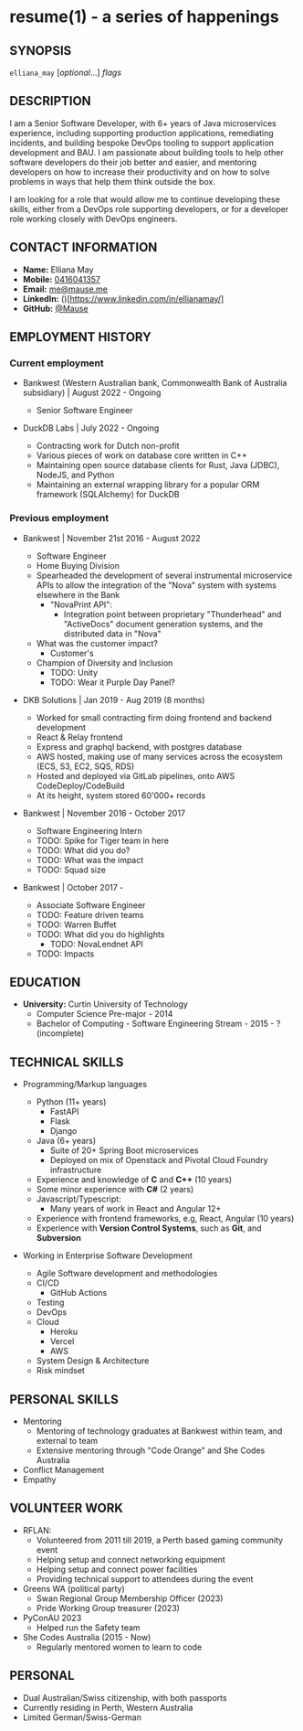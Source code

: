 resume(1) - a series of happenings
==================================

## SYNOPSIS

`elliana_may` [<var>optional</var>...] <var>flags</var>

## DESCRIPTION
I am a Senior Software Developer, with 6+ years of Java microservices experience, including supporting production
applications, remediating incidents, and building bespoke DevOps tooling to support application development and BAU.
I am passionate about building tools to help other software developers do their job better and easier, and mentoring
developers on how to increase their productivity and on how to solve problems in ways that help them think outside the
box.

I am looking for a role that would allow me to continue developing these skills, either from a DevOps role supporting
developers, or for a developer role working closely with DevOps engineers.

## CONTACT INFORMATION
 * __Name:__ Elliana May
 * __Mobile:__ [0416041357](tel:0061-416-041-357)
 * __Email:__ [me@mause.me](mailto:me+cv@mause.me)
 * __LinkedIn:__ ()[https://www.linkedin.com/in/ellianamay/]
 * __GitHub:__ [@Mause](https://github.com/Mause)

## EMPLOYMENT HISTORY

### Current employment
 * Bankwest (Western Australian bank, Commonwealth Bank of Australia subsidiary) &#124; August 2022 - Ongoing
      - Senior Software Engineer

 * DuckDB Labs &#124; July 2022 - Ongoing
      - Contracting work for Dutch non-profit
      - Various pieces of work on database core written in C++
      - Maintaining open source database clients for Rust, Java (JDBC), NodeJS, and Python
      - Maintaining an external wrapping library for a popular ORM framework (SQLAlchemy) for DuckDB

### Previous employment
 * Bankwest &#124; November 21st 2016 - August 2022
      - Software Engineer
      - Home Buying Division
      - Spearheaded the development of several instrumental microservice APIs to allow the integration of the "Nova" system with systems elsewhere in the Bank
        - "NovaPrint API":
            - Integration point between proprietary "Thunderhead" and "ActiveDocs" document generation systems, and the distributed data in "Nova"
      - What was the customer impact?
        - Customer's
      - Champion of Diversity and Inclusion
        - TODO: Unity
        - TODO: Wear it Purple Day Panel?

 * DKB Solutions &#124; Jan 2019 - Aug 2019 (8 months)
      - Worked for small contracting firm doing frontend and backend development
      - React & Relay frontend
      - Express and graphql backend, with postgres database
      - AWS hosted, making use of many services across the ecosystem (ECS, S3, EC2, SQS, RDS)
      - Hosted and deployed via GitLab pipelines, onto AWS CodeDeploy/CodeBuild
      - At its height, system stored 60'000+ records

 * Bankwest &#124; November 2016 - October 2017
     - Software Engineering Intern
     - TODO: Spike for Tiger team in here
     - TODO: What did you do?
     - TODO: What was the impact
     - TODO: Squad size

 * Bankwest &#124; October 2017 -
     - Associate Software Engineer
     - TODO: Feature driven teams
     - TODO: Warren Buffet
     - TODO: What did you do highlights
        - TODO: NovaLendnet API
     - TODO: Impacts

## EDUCATION
 * __University:__ Curtin University of Technology
     - Computer Science Pre-major - 2014
     - Bachelor of Computing - Software Engineering Stream - 2015 - ? (incomplete)

## TECHNICAL SKILLS

 * Programming/Markup languages
     - Python (11+ years)
       - FastAPI
       - Flask
       - Django
     - Java (6+ years)
        - Suite of 20+ Spring Boot microservices
        - Deployed on mix of Openstack and Pivotal Cloud Foundry infrastructure
     - Experience and knowledge of **C** and **C++** (10 years)
     - Some minor experience with **C#** (2 years)
     - Javascript/Typescript:
       - Many years of work in React and Angular 12+
     - Experience with frontend frameworks, e.g, React, Angular (10 years)
     - Experience with **Version Control Systems**, such as **Git**, and **Subversion**

 * Working in Enterprise Software Development
     - Agile Software development and methodologies
     - CI/CD
        - GitHub Actions
     - Testing
     - DevOps
     - Cloud
        - Heroku
        - Vercel
        - AWS
     - System Design & Architecture
     - Risk mindset

## PERSONAL SKILLS
  - Mentoring
    - Mentoring of technology graduates at Bankwest within team, and external to team
    - Extensive mentoring through "Code Orange" and She Codes Australia
  - Conflict Management
  - Empathy


## VOLUNTEER WORK
 * RFLAN:
     * Volunteered from 2011 till 2019, a Perth based gaming community event
     * Helping setup and connect networking equipment
     * Helping setup and connect power facilities
     * Providing technical support to attendees during the event
 * Greens WA (political party)
     * Swan Regional Group Membership Officer (2023)
     * Pride Working Group treasurer (2023)
 * PyConAU 2023
     * Helped run the Safety team
 * She Codes Australia (2015 - Now)
     * Regularly mentored women to learn to code


## PERSONAL
 * Dual Australian/Swiss citizenship, with both passports
 * Currently residing in Perth, Western Australia
 * Limited German/Swiss-German
